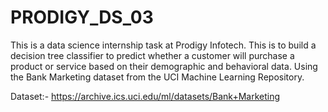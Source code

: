 # PRODIGY_DS_03

This is a data science internship task at Prodigy Infotech.
This is to build a decision tree classifier to predict whether a customer will
purchase a product or service based on their demographic and behavioral data.
Using the Bank Marketing dataset from the UCI Machine Learning Repository.

Dataset:- https://archive.ics.uci.edu/ml/datasets/Bank+Marketing



